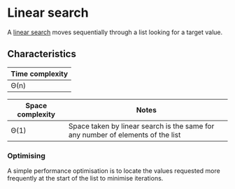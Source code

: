 # Linear search
A [linear search](https://en.wikipedia.org/wiki/Linear_search) moves sequentially through a list looking for a target value.

## Characteristics
|Time complexity
|-
|Θ(n)

|Space complexity |Notes
|- |-
|Θ(1) |Space taken by linear search is the same for any number of elements of the list

### Optimising
A simple performance optimisation is to locate the values requested more frequently at the start of the list to minimise iterations.